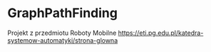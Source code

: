 # GraphPathFinding

Projekt z przedmiotu Roboty Mobilne
https://eti.pg.edu.pl/katedra-systemow-automatyki/strona-glowna
